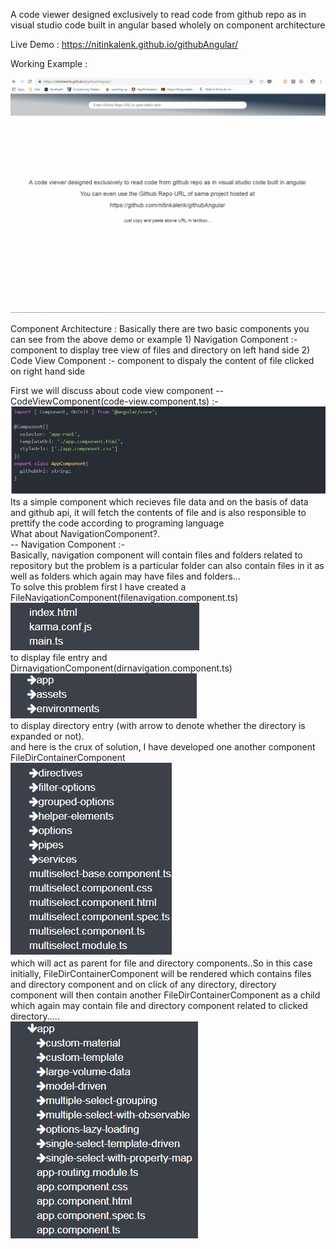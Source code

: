 A code viewer designed exclusively to read code from github repo as in visual studio code built in angular based wholely on component architecture

Live Demo : https://nitinkalenk.github.io/githubAngular/

Working Example : 

![](working.gif)

Component Architecture : 
    Basically there are two basic components you can see from the above demo or example
        1) Navigation Component :- component to display tree view of files and directory on left hand side
        2) Code View Component :- component to dispaly the content of file clicked on right hand side

First we will discuss about code view component
-- CodeViewComponent(code-view.component.ts) :-
        ![](images/code-view-component.jpg)
        Its a simple component which recieves file data and on the basis of data and github api, it will fetch the contents of file and is also responsible to prettify the code according to programing language  
What about NavigationComponent?.  
-- Navigation Component :-  
        Basically, navigation component will contain files and folders related to repository but the problem is a particular folder can also contain files in it as well as folders which again may have files and folders...  
        To solve this problem first I have created a FileNavigationComponent(filenavigation.component.ts)  
        ![](images/file-view-component.jpg)  
        to display file entry and DirnavigationComponent(dirnavigation.component.ts)  
        ![](images/dir-component.jpg)  
        to display directory entry (with arrow to denote whether the directory is expanded or not).  
        and here is the crux of solution, I have developed one another component FileDirContainerComponent  
        ![](images/container-component.jpg)  
        which will act as parent for file and directory components..So in this case initially, FileDirContainerComponent will be rendered which contains files and directory component and on click of any directory, directory component will then contain another FileDirContainerComponent as a child which again may contain file and directory component related to clicked directory.....  
        ![](images/nested-component.png)  
